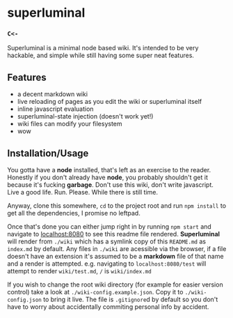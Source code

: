 # superluminal
### `C<-`
Superluminal is a minimal node based wiki. It's intended to be very hackable, and simple while still having some super neat features. 

## Features
 - a decent markdown wiki
 - live reloading of pages as you edit the wiki or superluminal itself
 - inline javascript evaluation
 - superluminal-state injection (doesn't work yet!)
 - wiki files can modify your filesystem
 - wow

## Installation/Usage
You gotta have a **node** installed, that's left as an exercise to the reader. Honestly if you don't already have **node**, you probably shouldn't get it because it's fucking **garbage**. Don't use this wiki, don't write javascript. Live a good life. Run. Please. While there is still time.

Anyway, clone this somewhere, `cd` to the project root and run `npm install` to get all the dependencies, I promise no leftpad. 
 
Once that's done you can either jump right in by running `npm start` and navigate to [localhost:8080](http://localhost:8080) to see this readme file rendered. **Superluminal** will render from `./wiki` which has a symlink copy of this `README.md` as `index.md` by default. Any files in `./wiki` are acessible via the browser, if a file doesn't have an extension it's assumed to be a **markdown** file of that name and a render is attempted. e.g. navigating to `localhost:8080/test` will attempt to render `wiki/test.md`, `/` is `wiki/index.md`
 
If you wish to change the root wiki directory (for example for easier version control) take a look at `./wiki-config.example.json`. Copy it to `./wiki-config.json` to bring it live. The file is `.gitignore`d by default so you don't have to worry about accidentally commiting personal info by accident.
